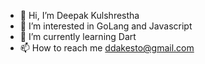 - 👋 Hi, I’m Deepak Kulshrestha
- 👀 I’m interested in GoLang and Javascript
- 🌱 I’m currently learning Dart
- 📫 How to reach me ddakesto@gmail.com



